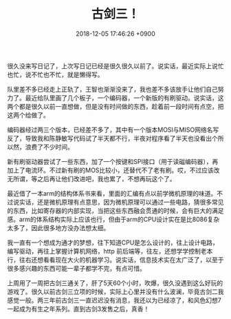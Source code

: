 ﻿---
layout: post
title: 古剑三！
date: 2018-12-05 17:46:26 +0900
categories: 日记
issue_id: 0
---
很久没来写日记了，上次写日记已经是很久很久以前了。说实话，最近实际上说忙也忙，说不忙也不忙，就是懒得写。

队里差不多已经走上正轨了，王智也渐渐没来了，我也差不多该放手让他们自己努力了。最近给队里画了几个板子，一个编码器，一个新版的有刷驱动。说实话，这两个都是很久以前一直想做，但是没有时间做的东西，趁着前一段时间有点空，把这两个给做了。

编码器经过两三个版本，已经差不多了，其中有一个版本MOSI与MISO网络名写反了，导致我和陈静敏写代码试了半天都不行，半夜对程序看了半天也没看出个所以然，浪费了不少时间。

新有刷驱动器尝试了一些东西，加了一个按键和SPI接口（用于读磁编码器），再加上了电流环。不过新有刷的MOS比较小，还替代不了老有刷。哎，不过应该改无所谓，等之后再让他们改进吧，我也累了，不想再玩这个了。

最近借了一本arm的结构体系书来看，里面的汇编有点以前学微机原理的味道。不过说实话，还是微机原理有点意思，因为微机原理可以通过一些电路，猜很多常见的东西，比如寄存器的内部实现，当把这些东西融会贯通的时候，会有巨大的满足感。arm的体系结构实际上应该也行，但由于arm的CPU设计实在是比8086复杂太多了，因此很多地方没办法想太细。

我一直有一个想成为通才的梦想，往下知道CPU是怎么设计的，往上设计电路，编写驱动，再往上掌握计算机网络，http 前后端等，往左，还想学学控制老本行，往右还想看看现在大火的机器学习。说实话，信息技术实在太广泛了，以至于很多感兴趣的东西可能一辈子都学不完，有点可惜。

上周用了一周把古剑三通关了，肝了5天60个小时，吹爆，很久没遇到这么好玩的游戏了。很久以前古剑三立项的时候，实际上心里并没有什么波澜，毕竟古剑二我感觉一般。两三年前古剑三一直迟迟没有消息，我还以为已经凉了，和风色幻想7一起成为有生之年系列。直到古剑3发售之后，真香！








